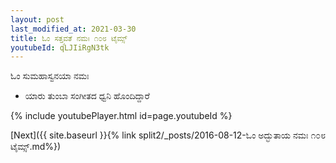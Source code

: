```yaml
---
layout: post
last_modified_at: 2021-03-30
title: ಓಂ ಸತ್ತ್ವವತೆ ನಮಃ ೧೦೮ ಟೈಮ್ಸ್
youtubeId: qLJIiRgN3tk
---
```

 
 
 ಓಂ ಸುಮಹಾಸ್ವನಯಾ ನಮಃ  
 
 -  ಯಾರು ತುಂಬಾ ಸಂಗೀತದ ಧ್ವನಿ ಹೊಂದಿದ್ದಾರೆ 
 
  
 
  
 
 
 
 
 
 


{% include youtubePlayer.html id=page.youtubeId %}
 
[Next]({{ site.baseurl }}{% link  split2/_posts/2016-08-12-ಓಂ ಅದ್ಭುತಾಯ ನಮಃ ೧೦೮ ಟೈಮ್ಸ್.md%})
 
